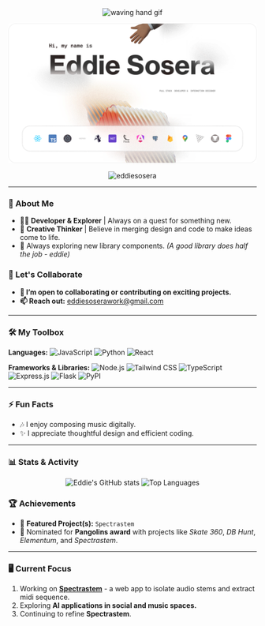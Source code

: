 <p align="center">
  <img src="https://user-images.githubusercontent.com/72663882/171687151-bb31c996-c9d2-49c8-b593-734946893b23.gif" alt="waving hand gif" aria-hidden="true" width="40" align="center" />
</p>

<p align="center">
  <img src="https://github.com/eddiesosera/eddiesosera/blob/main/eddie-github-x15.png" alt="Eddies' Github banner" />
</p>

<p align="center">
  <img src="https://github-readme-streak-stats.herokuapp.com/?user=eddiesosera" alt="eddiesosera" />
</p>

---

### 👋 About Me
- 👨‍💻 **Developer & Explorer** | Always on a quest for something new.
- 🎨 **Creative Thinker** | Believe in merging design and code to make ideas come to life.
- 🚀 Always exploring new library components. *(A good library does half the job - eddie)*

### 💼 Let's Collaborate
- **👯 I’m open to collaborating or contributing on exciting projects.**
- **📫 Reach out:** [eddiesoserawork@gmail.com](mailto:eddiesoserawork@gmail.com)

---

### 🛠️ My Toolbox
**Languages:** ![JavaScript](https://img.shields.io/badge/-JavaScript-F7DF1E?style=flat-square&logo=javascript&logoColor=black) ![Python](https://img.shields.io/badge/-Python-3776AB?style=flat-square&logo=python&logoColor=white) ![React](https://img.shields.io/badge/-React-61DAFB?style=flat-square&logo=react&logoColor=black)

**Frameworks & Libraries:** ![Node.js](https://img.shields.io/badge/-Node.js-339933?style=flat-square&logo=node.js&logoColor=white) ![Tailwind CSS](https://img.shields.io/badge/-Tailwind%20CSS-38B2AC?style=flat-square&logo=tailwind-css&logoColor=white) ![TypeScript](https://img.shields.io/badge/-TypeScript-3178C6?style=flat-square&logo=typescript&logoColor=white) ![Express.js](https://img.shields.io/badge/-Express.js-000000?style=flat-square&logo=express&logoColor=white) ![Flask](https://img.shields.io/badge/-Flask-000000?style=flat-square&logo=flask&logoColor=white) ![PyPI](https://img.shields.io/badge/-PyPI-3775A9?style=flat-square&logo=pypi&logoColor=white)

---

### ⚡ Fun Facts
- 🎶 I enjoy composing music digitally.
- ✨ I appreciate thoughtful design and efficient coding.

---

### 📊 Stats & Activity
<p align="center">
  <img src="https://github-readme-stats.vercel.app/api?username=eddiesosera&show_icons=true&theme=dark" alt="Eddie's GitHub stats" />
  <img src="https://github-readme-stats.vercel.app/api/top-langs/?username=eddiesosera&layout=compact&theme=dark" alt="Top Languages" />
</p>

### 🏆 Achievements
- 🌟 **Featured Project(s):** `Spectrastem`
- 🏅 Nominated for **Pangolins award** with projects like *Skate 360*, *DB Hunt*, *Elementum*, and *Spectrastem*.

---

### 🖥️ Current Focus
1. Working on **[Spectrastem](https://github.com/eddiesosera/spectrastem-frontend)** - a web app to isolate audio stems and extract midi sequence.
2. Exploring **AI applications in social and music spaces.**
3. Continuing to refine **Spectrastem**.
